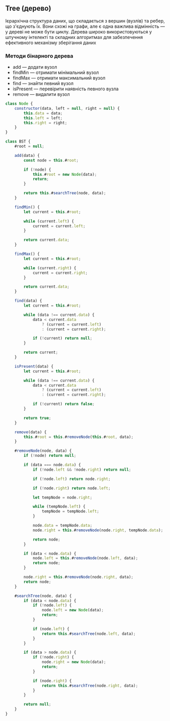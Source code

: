 ## Tree (дерево)

Ієрархічна структура даних, що складається з вершин (вузлів) та ребер, що з'єднують їх. Вони схожі на графи, але є одна важлива відмінність — у дереві не може бути циклу. Дерева широко використовуються у штучному інтелекті та складних алгоритмах для забезпечення ефективного механізму зберігання даних

### Методи бінарного дерева

-   add — додати вузол
-   findMin — отримати мінімальний вузол
-   findMax — отримати максимальний вузол
-   find — знайти певний вузол
-   isPresent — перевірити наявність певного вузла
-   remove — видалити вузол

```js
class Node {
    constructor(data, left = null, right = null) {
        this.data = data;
        this.left = left;
        this.right = right;
    }
}

class BST {
    #root = null;

    add(data) {
        const node = this.#root;

        if (!node) {
            this.#root = new Node(data);
            return;
        }

        return this.#searchTree(node, data);
    }

    findMin() {
        let current = this.#root;

        while (current.left) {
            current = current.left;
        }

        return current.data;
    }

    findMax() {
        let current = this.#root;

        while (current.right) {
            current = current.right;
        }

        return current.data;
    }

    find(data) {
        let current = this.#root;

        while (data !== current.data) {
            data < current.data
                ? (current = current.left)
                : (current = current.right);

            if (!current) return null;
        }

        return current;
    }

    isPresent(data) {
        let current = this.#root;

        while (data !== current.data) {
            data < current.data
                ? (current = current.left)
                : (current = current.right);

            if (!current) return false;
        }

        return true;
    }

    remove(data) {
        this.#root = this.#removeNode(this.#root, data);
    }

    #removeNode(node, data) {
        if (!node) return null;

        if (data === node.data) {
            if (!node.left && !node.right) return null;

            if (!node.left) return node.right;

            if (!node.right) return node.left;

            let tempNode = node.right;

            while (tempNode.left) {
                tempNode = tempNode.left;
            }

            node.data = tempNode.data;
            node.right = this.#removeNode(node.right, tempNode.data);

            return node;
        }

        if (data < node.data) {
            node.left = this.#removeNode(node.left, data);
            return node;
        }

        node.right = this.#removeNode(node.right, data);
        return node;
    }

    #searchTree(node, data) {
        if (data < node.data) {
            if (!node.left) {
                node.left = new Node(data);
                return;
            }

            if (node.left) {
                return this.#searchTree(node.left, data);
            }
        }

        if (data > node.data) {
            if (!node.right) {
                node.right = new Node(data);
                return;
            }

            if (node.right) {
                return this.#searchTree(node.right, data);
            }
        }

        return null;
    }
}
```
